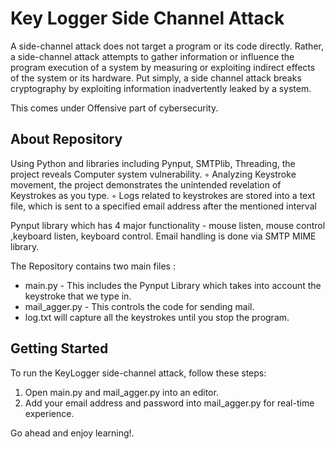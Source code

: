 #  Key Logger Side Channel Attack

A side-channel attack does not target a program or its code directly. Rather, a side-channel attack attempts to gather information or influence the program execution of a system by measuring or exploiting indirect effects of the system or its hardware. Put simply, a side channel attack breaks cryptography by exploiting information inadvertently leaked by a system. 

This comes under Offensive part of cybersecurity.

## About Repository

Using Python and libraries including Pynput, SMTPlib, Threading, the project reveals Computer system vulnerability.
◦ Analyzing Keystroke movement, the project demonstrates the unintended revelation of Keystrokes as you type.
◦ Logs related to keystrokes are stored into a text file, which is sent to a specified email address after the mentioned interval


Pynput library which has 4 major functionality - mouse listen, mouse control ,keyboard listen, keyboard control.
Email handling is done via SMTP MIME library.


The Repository contains two main files :
- main.py - This includes the Pynput Library which takes into account the keystroke that we type in.
- mail_agger.py - This controls the code for sending mail.
- log.txt will capture all the keystrokes until you stop the program.

## Getting Started

To run the KeyLogger side-channel attack, follow these steps:
1.  Open main.py and mail_agger.py into an editor.
2.  Add your email address and password into mail_agger.py for real-time experience.


  





Go ahead and enjoy learning!.
